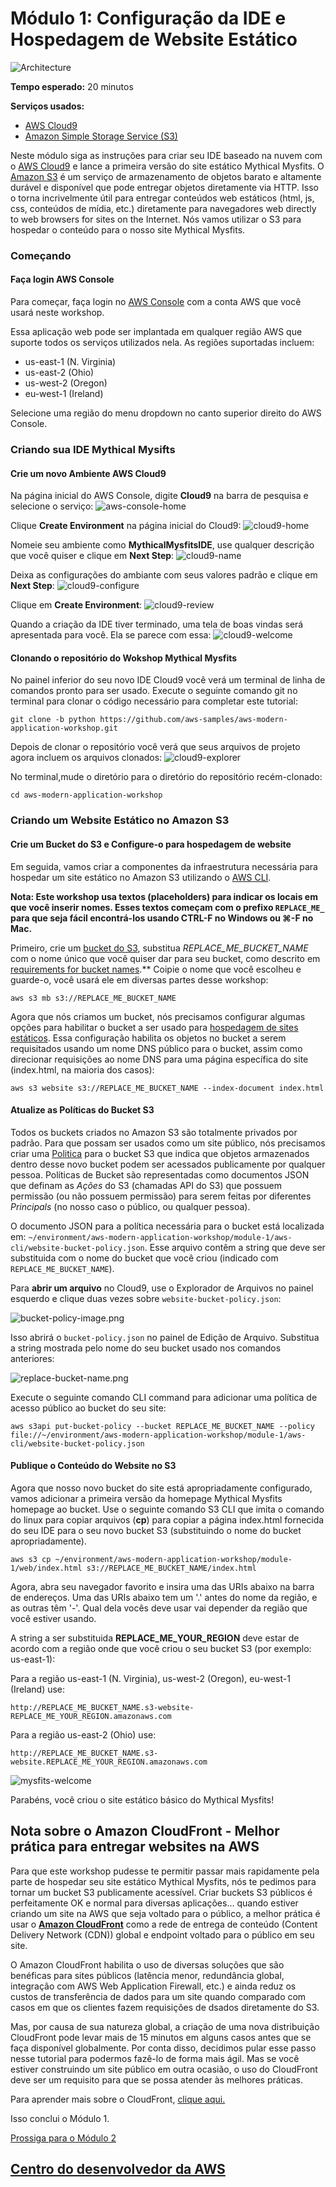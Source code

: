 # Módulo 1: Configuração da IDE e Hospedagem de Website Estático

![Architecture](/images/module-1/architecture-module-1.png)

**Tempo esperado:** 20 minutos

**Serviços usados:**
* [AWS Cloud9](https://aws.amazon.com/cloud9/)
* [Amazon Simple Storage Service (S3)](https://aws.amazon.com/s3/)

Neste módulo siga as instruções para criar seu IDE baseado na nuvem com o [AWS Cloud9](https://aws.amazon.com/cloud9/) e lance a primeira versão do site estático Mythical Mysfits. O [Amazon S3](https://aws.amazon.com/s3/) é um serviço de armazenamento de objetos barato e altamente durável e disponível que pode entregar objetos diretamente via HTTP. Isso o torna incrivelmente útil para entregar conteúdos web estáticos (html, js, css, conteúdos de mídia, etc.) diretamente para navegadores web directly to web browsers for sites on the Internet. Nós vamos utilizar o S3 para hospedar o conteúdo para o nosso site Mythical Mysfits.

### Começando

#### Faça login AWS Console
Para começar, faça login no [AWS Console](https://console.aws.amazon.com) com a conta AWS que você usará neste workshop.

Essa aplicação web pode ser implantada em qualquer região AWS que suporte todos os serviços utilizados nela. As regiões suportadas incluem:

* us-east-1 (N. Virginia)
* us-east-2 (Ohio)
* us-west-2 (Oregon)
* eu-west-1 (Ireland)

Selecione uma região do menu dropdown no canto superior direito do AWS Console.

### Criando sua IDE Mythical Mysifts

#### Crie um novo Ambiente AWS Cloud9

 Na página inicial do AWS Console, digite **Cloud9** na barra de pesquisa e selecione o serviço:
 ![aws-console-home](/images/module-1/cloud9-service.png)


Clique **Create Environment** na página inicial do Cloud9:
![cloud9-home](/images/module-1/cloud9-home.png)


Nomeie seu ambiente como **MythicalMysfitsIDE**, use qualquer descrição que você quiser e clique em **Next Step**:
![cloud9-name](/images/module-1/cloud9-name-ide.png)


Deixa as configurações do ambiante com seus valores padrão e clique em **Next Step**:
![cloud9-configure](/images/module-1/cloud9-configure-env.png)


Clique em **Create Environment**:
![cloud9-review](/images/module-1/cloud9-review.png)


Quando a criação da IDE tiver terminado, uma tela de boas vindas será apresentada para você. Ela se parece com essa:
![cloud9-welcome](/images/module-1/cloud9-welcome.png)

#### Clonando o repositório do Wokshop Mythical Mysfits

No painel inferior do seu novo IDE Cloud9 você verá um terminal de linha de comandos pronto para ser usado. Execute o seguinte comando git no terminal para clonar o código necessário para completar este tutorial:

```
git clone -b python https://github.com/aws-samples/aws-modern-application-workshop.git
```

Depois de clonar o repositório você verá que seus arquivos de projeto agora incluem os arquivos clonados:
![cloud9-explorer](/images/module-1/cloud9-explorer.png)


No terminal,mude o diretório para o diretório do repositório recém-clonado:

```
cd aws-modern-application-workshop
```

### Criando um Website Estático no Amazon S3

#### Crie um Bucket do S3 e Configure-o para hospedagem de website
Em seguida, vamos criar a componentes da infraestrutura necessária para hospedar um site estático no Amazon S3 utilizando o [AWS CLI](https://aws.amazon.com/cli/).

**Nota: Este workshop usa textos (placeholders) para indicar os locais em que você inserir nomes. Esses textos começam com o prefixo `REPLACE_ME_` para que seja fácil encontrá-los usando CTRL-F no Windows ou ⌘-F no Mac.**

Primeiro, crie um [bucket do S3](https://docs.aws.amazon.com/AmazonS3/latest/dev/UsingBucket.html), substitua *REPLACE_ME_BUCKET_NAME* com o nome único que você quiser dar para seu bucket, como descrito em [requirements for bucket names](https://docs.aws.amazon.com/AmazonS3/latest/dev/BucketRestrictions.html#bucketnamingrules).** Coipie o nome que você escolheu e guarde-o, você usará ele em diversas partes desse workshop:

```
aws s3 mb s3://REPLACE_ME_BUCKET_NAME
```

Agora que nós criamos um bucket, nós precisamos configurar algumas opções para habilitar o bucket a ser usado para [hospedagem de sites estáticos](https://docs.aws.amazon.com/AmazonS3/latest/dev/WebsiteHosting.html).  Essa configuração habilita os objetos no bucket a serem requisitados usando um nome DNS público para o bucket, assim como direcionar requisições ao nome DNS para uma página específica do site (index.html, na maioria dos casos):

```
aws s3 website s3://REPLACE_ME_BUCKET_NAME --index-document index.html
```

#### Atualize as Políticas do Bucket S3

Todos os buckets criados no Amazon S3 são totalmente privados por padrão. Para que possam ser usados como um site público, nós precisamos criar uma [Politica](https://docs.aws.amazon.com/AmazonS3/latest/dev/example-bucket-policies.html) para o bucket S3 que indica que objetos armazenados dentro desse novo bucket podem ser acessados publicamente por qualquer pessoa. Políticas de Bucket são representadas como documentos JSON que definam as *Ações* do S3 (chamadas API do S3) que possuem permissão (ou não possuem permissão) para serem feitas por diferentes *Principals* (no nosso caso o público, ou qualquer pessoa).

O documento JSON para a política necessária para o bucket está localizada em: `~/environment/aws-modern-application-workshop/module-1/aws-cli/website-bucket-policy.json`. Esse arquivo contêm a string que deve ser substituida com o nome do bucket que você criou (indicado com `REPLACE_ME_BUCKET_NAME`).

Para **abrir um arquivo** no Cloud9, use o Explorador de Arquivos no painel esquerdo e clique duas vezes sobre `website-bucket-policy.json`:

![bucket-policy-image.png](/images/module-1/bucket-policy-image.png)

Isso abrirá o `bucket-policy.json` no painel de Edição de Arquivo. Substitua a string mostrada pelo nome do seu bucket usado nos comandos anteriores:

![replace-bucket-name.png](/images/module-1/replace-bucket-name.png)


Execute o seguinte comando CLI command para adicionar uma política de acesso público ao bucket do seu site:

```
aws s3api put-bucket-policy --bucket REPLACE_ME_BUCKET_NAME --policy file://~/environment/aws-modern-application-workshop/module-1/aws-cli/website-bucket-policy.json
```

#### Publique o Conteúdo do Website no S3

Agora que nosso novo bucket do site está apropriadamente configurado, vamos adicionar a primeira versão da homepage Mythical Mysfits homepage ao bucket. Use o seguinte comando S3 CLI que imita o comando do linux para copiar arquivos (**cp**) para copiar a página index.html fornecida do seu IDE para o seu novo bucket S3 (substituindo o nome  do bucket apropriadamente).

```
aws s3 cp ~/environment/aws-modern-application-workshop/module-1/web/index.html s3://REPLACE_ME_BUCKET_NAME/index.html
```

Agora, abra seu navegador favorito e insira uma das URIs abaixo na barra de endereços. Uma das URIs abaixo tem um '.' antes do nome da região, e as outras têm '-'. Qual dela vocês deve usar vai depender da região que você estiver usando.

A string a ser substituida **REPLACE_ME_YOUR_REGION** deve estar de acordo com a região onde que você criou o seu bucket S3 (por exemplo: us-east-1):

Para a região us-east-1 (N. Virginia), us-west-2 (Oregon), eu-west-1 (Ireland) use:
```
http://REPLACE_ME_BUCKET_NAME.s3-website-REPLACE_ME_YOUR_REGION.amazonaws.com
```

Para a região us-east-2 (Ohio) use:
```
http://REPLACE_ME_BUCKET_NAME.s3-website.REPLACE_ME_YOUR_REGION.amazonaws.com
```

![mysfits-welcome](/images/module-1/mysfits-welcome.png)

Parabéns, você criou o site estático básico do Mythical Mysfits!

## Nota sobre o Amazon CloudFront - Melhor prática para entregar websites na AWS ##

Para que este workshop pudesse te permitir passar mais rapidamente pela parte de hospedar seu site estático Mythical Mysfits, nós te pedimos para tornar um bucket S3 publicamente acessível. Criar buckets S3 públicos é perfeitamente OK e normal para diversas aplicações... quando estiver criando um site na AWS que seja voltado para o público, a melhor prática é usar o [**Amazon CloudFront**](https://aws.amazon.com/cloudfront/) como a rede de entrega de conteúdo (Content Delivery Network (CDN)) global e endpoint voltado para o público em seu site. 

O Amazon CloudFront habilita o uso de diversas soluções que são benéficas para sites públicos (latência menor, redundância global, integração com AWS Web Application Firewall, etc.) e ainda reduz os custos de transferência de dados para um site quando comparado com casos em que os clientes fazem requisições de dsados diretamente do S3.

Mas, por causa de sua natureza global, a criação de uma nova distribuição CloudFront pode levar mais de 15 minutos em alguns casos antes que se faça disponível globalmente. Por conta disso, decidimos pular esse passo nesse tutorial para podermos fazê-lo de forma mais ágil. Mas se você estiver construindo um site público em outra ocasião, o uso do CloudFront deve ser um requisito para que se possa atender às melhores práticas. 

Para aprender mais sobre o CloudFront, [clique aqui.](https://aws.amazon.com/cloudfront/)

Isso conclui o Módulo 1.

[Prossiga para o Módulo 2](/module-2)


## [Centro do desenvolvedor da AWS](https://developer.aws)
